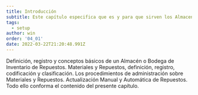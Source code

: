 ```yaml
---
title: Introducción
subtitle: Este capítulo especifica que es y para que sirven los Almacenes, Materiales y Repuestos.
tags:
  - setup
author: win
order: '04_01'
date: 2022-03-22T21:20:48.991Z
---
```


Definición,  registro y conceptos básicos de un Almacén o Bodega de Inventario de Repuestos. Materiales y Repuestos, definición, registro, codificación y clasificación. Los procedimientos de administración sobre Materiales y Repuestos. Actualización Manual y Automática de Repuestos. Todo ello conforma el contenido del presente capítulo.   